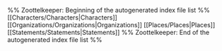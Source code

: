 %% Zoottelkeeper: Beginning of the autogenerated index file list  %%
 [[Characters/Characters|Characters]]
 [[Organizations/Organizations|Organizations]]
 [[Places/Places|Places]]
 [[Statements/Statements|Statements]]
%% Zoottelkeeper: End of the autogenerated index file list  %%
